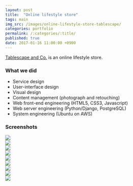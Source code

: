 ```yaml
---
layout: post
title:  "Online lifestyle store"
tags: main
img_src: /images/online-lifestyle-store-tablescape/
categories: portfolio
permalink: /:categories/:title/
published: true
date: 2017-01-16 11:00:00 +0900
---
```


[Tablescape and Co.](https://www.tablescapeandco.com) is an online lifestyle store.


### What we did

- Service design
- User-interface design
- Visual design
- Content management (photograph and retouching)
- Web front-end engineering (HTML5, CSS3, Javascript)
- Web server engineering (Python/Django, PostgreSQL)
- System engineering (Ubuntu on AWS)


### Screenshots

<div markdown="0" class="desktop"><img src="{{ page.img_src }}home.jpg"></div>
<div markdown="0" class="tablet"><img src="{{ page.img_src }}home_tablet.jpg"></div>
<div markdown="0" class="mobile"><img src="{{ page.img_src }}home_mobile.jpg"></div>
<div markdown="0" class="desktop"><img src="{{ page.img_src }}product.jpg"></div>
<div markdown="0" class="tablet"><img src="{{ page.img_src }}product_tablet.jpg"></div>
<div markdown="0" class="mobile"><img src="{{ page.img_src }}product_mobile.jpg"></div>
<div markdown="0" class="desktop"><img src="{{ page.img_src }}cart.jpg"></div>
<div markdown="0" class="tablet"><img src="{{ page.img_src }}cart_tablet.jpg"></div>
<div markdown="0" class="mobile"><img src="{{ page.img_src }}cart_mobile.jpg"></div>
